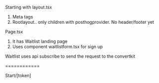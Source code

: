 Starting with layout.tsx

1. Meta tags
2. Rootlayout.. only children with posthogprovider. No header/footer yet

Page.tsx

1. It has Waitlist landing page
2. Uses component waitlistform.tsx for sign up

Waitlist uses api subscribe to send the request to the convertkit

============

Start/[token]




